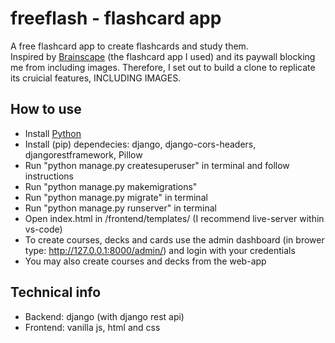 # freeflash - flashcard app

A free flashcard app to create flashcards and study them.
<br/>
Inspired by [Brainscape](https://www.brainscape.com) (the flashcard app I used) and its paywall blocking me from including images.
Therefore, I set out to build a clone to replicate its cruicial features, INCLUDING IMAGES.

## How to use
* Install [Python](https://www.python.org)
* Install (pip) dependecies: django, django-cors-headers, djangorestframework, Pillow
* Run "python manage.py createsuperuser" in terminal and follow instructions
* Run "python manage.py makemigrations"
* Run "python manage.py migrate" in terminal
* Run "python manage.py runserver" in terminal
* Open index.html in /frontend/templates/ (I recommend live-server within vs-code)
* To create courses, decks and cards use the admin dashboard (in brower type: http://127.0.0.1:8000/admin/) and login with your credentials
* You may also create courses and decks from the web-app

## Technical info
* Backend: django (with django rest api)
* Frontend: vanilla js, html and css